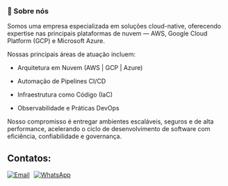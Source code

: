 ### 👋 Sobre nós

Somos uma empresa especializada em soluções cloud-native, oferecendo expertise nas principais plataformas de nuvem — AWS, Google Cloud Platform (GCP) e Microsoft Azure.

Nossas principais áreas de atuação incluem:

- Arquitetura em Nuvem (AWS | GCP | Azure)

- Automação de Pipelines CI/CD

- Infraestrutura como Código (IaC)

- Observabilidade e Práticas DevOps

Nosso compromisso é entregar ambientes escaláveis, seguros e de alta performance, acelerando o ciclo de desenvolvimento de software com eficiência, confiabilidade e governança.

## Contatos:
<div style="display: flex; gap: 10px; flex-wrap: wrap; align-items: center;">
  <a href="mailto:rafael@rbntecnologia.com" target="_blank">
    <img src="https://img.shields.io/badge/Email-000000?style=for-the-badge&logo=maildotru&logoColor=white" alt="Email" />
  </a>
  <a href="https://wa.me/5511962141493" target="_blank">
    <img loading="lazy" src="https://img.shields.io/badge/WhatsApp-25D366?style=for-the-badge&logo=whatsapp&logoColor=white" alt="WhatsApp" />
  </a>
</div>

